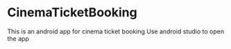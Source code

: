 # CinemaTicketBooking
This is an android app for cinema ticket booking 
Use android studio to open the app 
